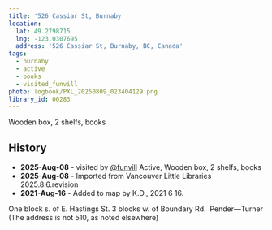 ```yaml
---
title: '526 Cassiar St, Burnaby'
location:
  lat: 49.2798715
  lng: -123.0307695
  address: '526 Cassiar St, Burnaby, BC, Canada'
tags:
  - burnaby
  - active
  - books
  - visited_funvill
photo: logbook/PXL_20250809_023404129.png
library_id: 00283
---
```


Wooden box, 2 shelfs, books

## History

- **2025-Aug-08** - visited by [@funvill](https://blog.abluestar.com) Active, Wooden box, 2 shelfs, books
- **2025-Aug-08** - Imported from Vancouver Little Libraries 2025.8.6.revision
- **2021-Aug-16** - Added to map by K.D., 2021 6 16.

One block s. of E. Hastings St. 3 blocks w. of Boundary Rd.  Pender—Turner (The address is not 510, as noted elsewhere)
